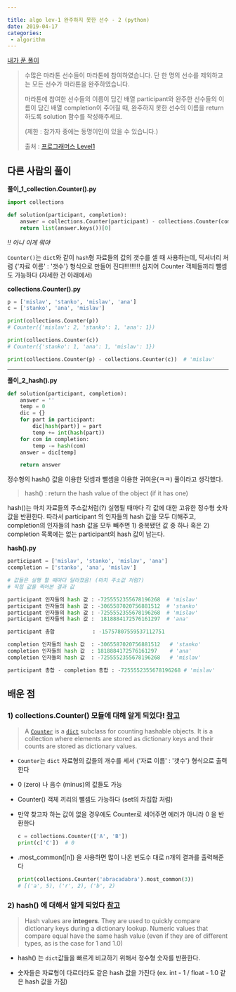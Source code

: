 ```yaml
---

title: algo lev-1 완주하지 못한 선수 - 2 (python)
date: 2019-04-17
categories:
 - algorithm
---
```




[내가 푼 풀이](<https://ychaeeun.github.io/algorithm/algo-1-6/>)



> 수많은 마라톤 선수들이 마라톤에 참여하였습니다. 단 한 명의 선수를 제외하고는 모든 선수가 마라톤을 완주하였습니다.
>
> 마라톤에 참여한 선수들의 이름이 담긴 배열 participant와 완주한 선수들의 이름이 담긴 배열 completion이 주어질 때, 완주하지 못한 선수의 이름을 return 하도록 solution 함수를 작성해주세요.
>
> (제한 : 참가자 중에는 동명이인이 있을 수 있습니다.)
>
> 
>
> 출처 : [프로그래머스 Level1](https://programmers.co.kr/learn/challenges?tab=all_challenges)







## 다른 사람의 풀이



**풀이_1_collection.Counter().py**

```python
import collections

def solution(participant, completion):
    answer = collections.Counter(participant) - collections.Counter(completion)
    return list(answer.keys())[0]
```



_!! 아니 이게 뭐야_

 `Counter()`는 `dict`와 같이 `hash`형 자료들의 값의 갯수를 셀 때 사용하는데, 딕셔너리 처럼 {'자료 이름' : '갯수'} 형식으로 만들어 진다!!!!!!!!! 심지어 Counter 객체들끼리 뺄셈도 가능하다 (자세한 건 아래에서)



**collections.Counter().py**

```python
p = ['mislav', 'stanko', 'mislav', 'ana']
c = ['stanko', 'ana', 'mislav']

print(collections.Counter(p))
# Counter({'mislav': 2, 'stanko': 1, 'ana': 1})

print(collections.Counter(c))
# Counter({'stanko': 1, 'ana': 1, 'mislav': 1})

print(collections.Counter(p) - collections.Counter(c))  # 'mislav'
```



<hr/>

**풀이_2_hash().py**

```python
def solution(participant, completion):
    answer = ''
    temp = 0
    dic = {}
    for part in participant:
        dic[hash(part)] = part
        temp += int(hash(part))
    for com in completion:
        temp -= hash(com)
    answer = dic[temp]

    return answer
```

정수형의 hash() 값을 이용한 덧셈과 뺄셈을 이용한 귀여운(ㅋㅋ) 풀이라고 생각했다.

>  hash() : return the hash value of the object (if it has one)

hash()는 마치 자료들의 주소값처럼(?) 실행될 때마다 각 값에 대한 고유한 정수형 숫자값을 반환한다. 따라서 participant 의 인자들의 hash 값을 모두 더해주고, completion의 인자들의 hash 값을 모두 빼주면 1) 중복됐던 값 중 하나 혹은 2) completion 목록에는 없는 participant의 hash 값이 남는다.



**hash().py**

```python
participant = ['mislav', 'stanko', 'mislav', 'ana']
ccompletion = ['stanko', 'ana', 'mislav']

# 값들은 실행 할 때마다 달라졌음! (마치 주소값 처럼?)
# 직접 값을 찍어본 결과 값

participant 인자들의 hash 값 : -7255552355678196268  # 'mislav'
participant 인자들의 hash 값 : -3065587020756881512  # 'stanko'
participant 인자들의 hash 값 : -7255552355678196268  # 'mislav'
participant 인자들의 hash 값 :  1818884172576161297  # 'ana'

participant 총합            : -15757807559537112751

completion 인자들의 hash 값  : -3065587020756881512   # 'stanko'
completion 인자들의 hash 값  : 1818884172576161297    # 'ana'
completion 인자들의 hash 값  : -7255552355678196268   # 'mislav'

participant 총합 - completion 총합 : -7255552355678196268 # 'mislav'
```







## 배운 점

### 1) collections.Counter() 모듈에 대해 알게 되었다! [참고](<https://docs.python.org/3/library/collections.html#collections.Counter>)

> A [`Counter`](https://docs.python.org/3/library/collections.html#collections.Counter) is a [`dict`](https://docs.python.org/3/library/stdtypes.html#dict) subclass for counting hashable objects. It is a collection where elements are stored as dictionary keys and their counts are stored as dictionary values. 



+ `Counter`는 `dict` 자료형의 값들의 개수를 세서 {'자료 이름' : '갯수'} 형식으로 출력한다

+ 0 (zero) 나 음수 (minus)의 값들도 가능

+ Counter() 객체 끼리의 뺄셈도 가능하다 (set의 차집합 처럼)

+ 만약 찾고자 하는 값이 없을 경우에도 Counter로 세어주면 에러가 아니라 0 을 반환한다

  ```python
  c = collections.Counter(['A', 'B'])
  print(c['C'])  # 0
  ```

+ .most_common([n]) 을 사용하면 많이 나온 빈도수 대로 n개의 결과를 출력해준다

  ```python
  print(collections.Counter('abracadabra').most_common(3))
  # [('a', 5), ('r', 2), ('b', 2)
  ```





### 2) hash() 에 대해서 알게 되었다 [참고](<https://docs.python.org/3/library/functions.html?highlight=hash#hash>)

> Hash values are **integers**. They are used to quickly compare dictionary keys during a dictionary lookup. Numeric values that compare equal have the same hash value (even if they are of different types, as is the case for 1 and 1.0)



+ hash() 는 `dict`값들을 빠르게 비교하기 위해서 정수형 숫자를 반환한다.

+ 숫자들은 자료형이 다르더라도 같은 hash 값을 가진다 (ex. int - 1 / float - 1.0 같은 hash 값을 가짐)

